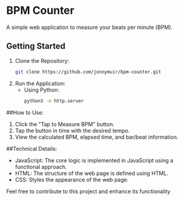 # BPM Counter

A simple web application to measure your beats per minute (BPM).

## Getting Started

1. Clone the Repository:
   ```bash
   git clone https://github.com/jonnymuir/bpm-counter.git
   ```
2. Run the Application:
   - Using Python:
     ```bash
     python3 -m http.server
     ```

##How to Use:

1. Click the "Tap to Measure BPM" button.
2. Tap the button in time with the desired tempo.
3. View the calculated BPM, elapsed time, and bar/beat information.

##Technical Details:
- JavaScript: The core logic is implemented in JavaScript using a functional approach.
- HTML: The structure of the web page is defined using HTML.
- CSS: Styles the appearance of the web page.

Feel free to contribute to this project and enhance its functionality
